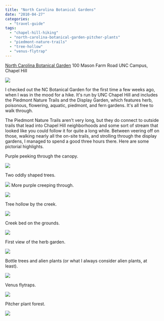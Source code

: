 ```yaml
---
title: "North Carolina Botanical Gardens"
date: "2010-04-27"
categories: 
  - "travel-guide"
tags: 
  - "chapel-hill-hiking"
  - "north-carolina-botanical-garden-pitcher-plants"
  - "piedmont-nature-trails"
  - "tree-hollow"
  - "venus-flytrap"
---
```


[North Carolina Botanical Garden](http://www.ncbg.unc.edu/) 100 Mason Farm Road UNC Campus, Chapel Hill

![](http://www.blastanova.com/photoalbum/Adventures/UNC%20Botanical%20Garden/uncbotanicalgarden02.JPG)

I checked out the NC Botanical Garden for the first time a few weeks ago, when I was in the mood for a hike. It's run by UNC Chapel Hill and includes the Piedmont Nature Trails and the Display Garden, which features herb, poisonous, flowering, aquatic, piedmont, and fern gardens. It's all free to walk through.

The Piedmont Nature Trails aren't very long, but they do connect to outside trails that lead into Chapel Hill neighborhoods and some sort of stream that looked like you could follow it for quite a long while. Between veering off on those, walking nearly all the on-site trails, and strolling through the display gardens, I managed to spend a good three hours there. Here are some pictorial highlights.

Purple peeking through the canopy.

![](http://www.blastanova.com/photoalbum/Adventures/UNC%20Botanical%20Garden/uncbotanicalgarden04.JPG)

Two oddly shaped trees.

![](http://www.blastanova.com/photoalbum/Adventures/UNC%20Botanical%20Garden/uncbotanicalgarden06.JPG)  More purple creeping through.

![](http://www.blastanova.com/photoalbum/Adventures/UNC%20Botanical%20Garden/uncbotanicalgarden07.JPG)

Tree hollow by the creek.

![](http://www.blastanova.com/photoalbum/Adventures/UNC%20Botanical%20Garden/uncbotanicalgarden11.JPG)

Creek bed on the grounds.

![](http://www.blastanova.com/photoalbum/Adventures/UNC%20Botanical%20Garden/uncbotanicalgarden16.JPG)

First view of the herb garden.

![](http://www.blastanova.com/photoalbum/Adventures/UNC%20Botanical%20Garden/uncbotanicalgarden18.JPG)

Bottle trees and alien plants (or what I always consider alien plants, at least).

![](http://www.blastanova.com/photoalbum/Adventures/UNC%20Botanical%20Garden/uncbotanicalgarden28.JPG)

Venus flytraps.

![](http://www.blastanova.com/photoalbum/Adventures/UNC%20Botanical%20Garden/uncbotanicalgarden38.JPG)

Pitcher plant forest.

![](http://www.blastanova.com/photoalbum/Adventures/UNC%20Botanical%20Garden/uncbotanicalgarden39.JPG)


